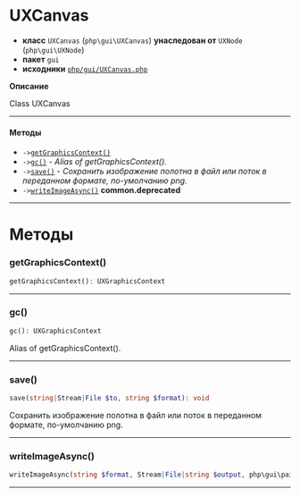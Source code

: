 # UXCanvas

- **класс** `UXCanvas` (`php\gui\UXCanvas`) **унаследован от** `UXNode` (`php\gui\UXNode`)
- **пакет** `gui`
- **исходники** [`php/gui/UXCanvas.php`](./src/main/resources/JPHP-INF/sdk/php/gui/UXCanvas.php)

**Описание**

Class UXCanvas

---

#### Методы

- `->`[`getGraphicsContext()`](#method-getgraphicscontext)
- `->`[`gc()`](#method-gc) - _Alias of getGraphicsContext()._
- `->`[`save()`](#method-save) - _Сохранить изображение полотна в файл или поток в переданном формате, по-умолчанию png._
- `->`[`writeImageAsync()`](#method-writeimageasync) **common.deprecated**

---
# Методы

<a name="method-getgraphicscontext"></a>

### getGraphicsContext()
```php
getGraphicsContext(): UXGraphicsContext
```

---

<a name="method-gc"></a>

### gc()
```php
gc(): UXGraphicsContext
```
Alias of getGraphicsContext().

---

<a name="method-save"></a>

### save()
```php
save(string|Stream|File $to, string $format): void
```
Сохранить изображение полотна в файл или поток в переданном формате, по-умолчанию png.

---

<a name="method-writeimageasync"></a>

### writeImageAsync()
```php
writeImageAsync(string $format, Stream|File|string $output, php\gui\paint\UXColor $transparentColor, callable $callback): void
```

---
